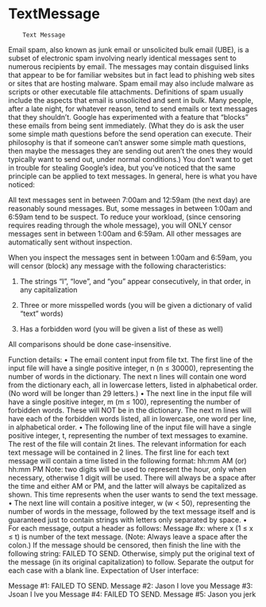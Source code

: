 # TextMessage
		Text Message
Email spam, also known as junk email or unsolicited bulk email (UBE), is a subset of electronic spam involving nearly identical messages sent to numerous recipients by email. The messages may contain disguised links that appear to be for familiar websites but in fact lead to phishing web sites or sites that are hosting malware. Spam email may also include malware as scripts or other executable file attachments. Definitions of spam usually include the aspects that email is unsolicited and sent in bulk.
Many people, after a late night, for whatever reason, tend to send emails or text messages that they shouldn’t. Google has experimented with a feature that “blocks” these emails from being sent immediately. (What they do is ask the user some simple math questions before the send operation can execute. Their philosophy is that if someone can’t answer some simple math questions, then maybe the messages they are sending out aren’t the ones they would typically want to send out, under normal conditions.) You don’t want to get in trouble for stealing Google’s idea, but you’ve noticed that the same principle can be applied to text messages. In general, here is what you have noticed:
 
All text messages sent in between 7:00am and 12:59am (the next day) are reasonably sound messages. But, some messages in between 1:00am and 6:59am tend to be suspect. To reduce your workload, (since censoring requires reading through the whole message), you will ONLY censor messages sent in between 1:00am and 6:59am. All other messages are automatically sent without inspection.
 
When you inspect the messages sent in between 1:00am and 6:59am, you will censor (block) any message with the following characteristics:
 
1) The strings “I”, “love”, and “you” appear consecutively, in that order, in any capitalization
 
2) Three or more misspelled words (you will be given a dictionary of valid “text” words)
 
3) Has a forbidden word (you will be given a list of these as well)
 
All comparisons should be done case-insensitive.
 
Function details: 
•	The email content input from file txt. The first line of the input file will have a single positive integer, n (n ≤ 30000), representing the number of words in the dictionary. The next n lines will contain one word from the dictionary each, all in lowercase letters, listed in alphabetical order. (No word will be longer than 29 letters.)
•	The next line in the input file will have a single positive integer, m (m ≤ 100), representing the number of forbidden words. These will NOT be in the dictionary. The next m lines will have each of the forbidden words listed, all in lowercase, one word per line, in alphabetical order.
•	The following line of the input file will have a single positive integer, t, representing the number of text messages to examine. The rest of the file will contain 2t lines. The relevant information for each text message will be contained in 2 lines. The first line for each text message will contain a time listed in the following format:
hh:mm AM (or)
hh:mm PM
Note: two digits will be used to represent the hour, only when necessary, otherwise 1 digit will be used. There will always be a space after the time and either AM or PM, and the latter will always be capitalized as shown. This time represents when the user wants to send the text message.
•	The next line will contain a positive integer, w (w < 50), representing the number of words in the message, followed by the text message itself and is guaranteed just to contain strings with letters only separated by space.
•	For each message, output a header as follows:
Message #x:
where x (1 ≤ x ≤ t) is number of the text message. (Note: Always leave a space after the colon.)
If the message should be censored, then finish the line with the following string:
FAILED TO SEND.
Otherwise, simply put the original text of the message (in its original capitalization) to follow.
Separate the output for each case with a blank line.
Expectation of User interface:

Message #1: FAILED TO SEND.
Message #2: Jason I love you
Message #3: Jsoan I lve you
Message #4: FAILED TO SEND.
Message #5: Jason you jerk
